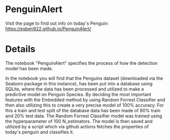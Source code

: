 # PenguinAlert

Visit the page to find out info on today's Penguin:
https://esben922.github.io/PenguinAlert/


# Details

The notebook "PenguinAlert" specifies the process of how the detection model has been made.

In the notebook you will find that the Penguins dataset (downloaded via the Seaborn package in this instance), has been put into a database using SQLite, where the data has been processed and utilized to make a predictive model on Penguin Species.
By deciding the most important features with the Embedded method by using Random Forrest Classifier and then also utilizing this to create a very precise model of 100% accuracy. For this a train and test split of the database data has been made of 80% train and 20% test data. The Random Forrest Classifier model was trained using the hyperparameter of 100 N_estimators. The model is then saved and utilized by a script which via github actions fetches the properties of today's penguin and classifies it.
